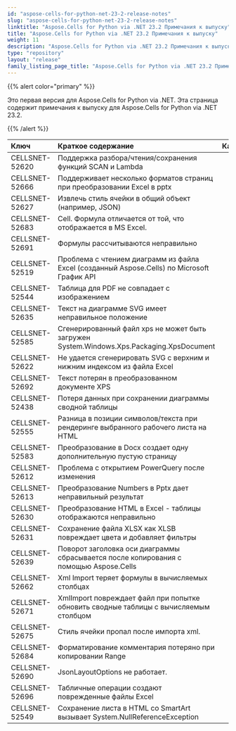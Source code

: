 ```yaml
---
id: "aspose-cells-for-python-net-23-2-release-notes"
slug: "aspose-cells-for-python-net-23-2-release-notes"
linktitle: "Aspose.Cells for Python via .NET 23.2 Примечания к выпуску"
title: "Aspose.Cells for Python via .NET 23.2 Примечания к выпуску"
weight: 11
description: "Aspose.Cells for Python via .NET 23.2 Примечания к выпуску – the latest updates and fixes."
type: "repository"
layout: "release"
family_listing_page_title: "Aspose.Cells for Python via .NET 23.2 Примечания к выпуску"
---
```

{{% alert color="primary" %}} 

Это первая версия для Aspose.Cells for Python via .NET.
Эта страница содержит примечания к выпуску для Aspose.Cells for Python via .NET 23.2.

{{% /alert %}} 

|**Ключ**|**Краткое содержание**|**Категория**|
| :- | :- | :- |
|CELLSNET-52620|Поддержка разбора/чтения/сохранения функций SCAN и Lambda|
|CELLSNET-52666|Поддерживает несколько форматов страниц при преобразовании Excel в pptx|
|CELLSNET-52627|Извлечь стиль ячейки в общий объект (например, JSON)|
|CELLSNET-52683|Cell. Формула отличается от той, что отображается в MS Excel.|
|CELLSNET-52691|Формулы рассчитываются неправильно|
|CELLSNET-52519|Проблема с чтением диаграмм из файла Excel (созданный Aspose.Cells) по Microsoft График API|
|CELLSNET-52544|Таблица для PDF не совпадает с изображением|
|CELLSNET-52635| Текст на диаграмме SVG имеет неправильное положение|
|CELLSNET-52585|Сгенерированный файл xps не может быть загружен System.Windows.Xps.Packaging.XpsDocument|
|CELLSNET-52622|Не удается сгенерировать SVG с верхним и нижним индексом из файла Excel|
|CELLSNET-52692|Текст потерян в преобразованном документе XPS|
|CELLSNET-52438| Потеря данных при сохранении диаграммы сводной таблицы|
|CELLSNET-52555|Разница в позиции символов/текста при рендеринге выбранного рабочего листа на HTML|
|CELLSNET-52583|Преобразование в Docx создает одну дополнительную пустую страницу|
|CELLSNET-52612|Проблема с открытием PowerQuery после изменения|
|CELLSNET-52613|Преобразование Numbers в Pptx дает неправильный результат|
|CELLSNET-52630|Преобразование HTML в Excel - таблицы отображаются неправильно|
|CELLSNET-52631| Сохранение файла XLSX как XLSB повреждает цвета и добавляет фильтры|
|CELLSNET-52639|Поворот заголовка оси диаграммы сбрасывается после копирования с помощью Aspose.Cells|
|CELLSNET-52662| Xml Import теряет формулы в вычисляемых столбцах|
|CELLSNET-52671|XmlImport повреждает файл при попытке обновить сводные таблицы с вычисляемым столбцом|
|CELLSNET-52675|Стиль ячейки пропал после импорта xml.|
|CELLSNET-52684|Форматирование комментария потеряно при копировании Range|
|CELLSNET-52690|JsonLayoutOptions не работает.|
|CELLSNET-52696|Табличные операции создают поврежденные файлы Excel|
|CELLSNET-52549|Сохранение листа в HTML со SmartArt вызывает System.NullReferenceException|
